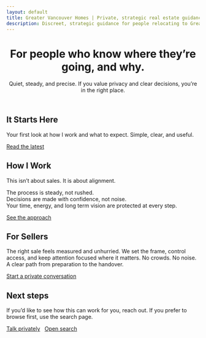 ```yaml
---
layout: default
title: Greater Vancouver Homes | Private, strategic real estate guidance
description: Discreet, strategic guidance for people relocating to Greater Vancouver or preparing to sell with intention. No noise. Just the right moves at the right time.
---
```


<header class="hero">
  <div class="hero-inner">
    <h1>For people who know where they’re going, and why.</h1>
    <p>Quiet, steady, and precise. If you value privacy and clear decisions, you’re in the right place.</p>
  </div>
</header>

<section class="section">
  <div class="wrapper">
    <h2>It Starts Here</h2>
    <p>Your first look at how I work and what to expect. Simple, clear, and useful.</p>
    <p><a class="btn" href="/blog/">Read the latest</a></p>
  </div>
</section>

<section class="section">
  <div class="wrapper">
    <h2>How I Work</h2>
    <p>This isn’t about sales. It is about alignment.</p>
    <p>The process is steady, not rushed.<br>
    Decisions are made with confidence, not noise.<br>
    Your time, energy, and long term vision are protected at every step.</p>
    <p class="mt-24"><a class="btn" href="/about.html">See the approach</a></p>
  </div>
</section>

<section class="section">
  <div class="wrapper">
    <h2>For Sellers</h2>
    <p>The right sale feels measured and unhurried. We set the frame, control access, and keep attention focused where it matters. No crowds. No noise. A clear path from preparation to the handover.</p>
    <p class="mt-24"><a class="btn" href="/contact.html">Start a private conversation</a></p>
  </div>
</section>

<section class="section section--tight">
  <div class="wrapper">
    <h2 class="mt-0">Next steps</h2>
    <p>If you’d like to see how this can work for you, reach out. If you prefer to browse first, use the search page.</p>
    <p class="mt-24">
      <a class="btn" href="/contact.html">Talk privately</a>
      &nbsp;
      <a class="btn" href="/search.html">Open search</a>
    </p>
  </div>
</section>
